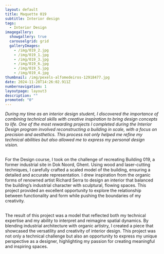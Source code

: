 ```yaml
---
layout: default
title: Maquette 019
subtitle: Interior design
tags:
  - Interior Design
imagegallery:
  showgallery: true
  carouselgrid: grid
  galleryImages:
    - /img/019_2.jpg
    - /img/019_1.jpg
    - /img/019_3.jpg
    - /img/019_6.jpg
    - /img/019_5.jpg
    - /img/019_4.jpg
thumbnail: /img/pexels-alfomedeiros-12918477.jpg
date: 2024-11-28T14:26:02.911Z
numbernavigation: 1
layoutpage: layout3
description: ""
promoted: "0"
---
```

*During my time as an interior design student, I discovered the importance of combining technical skills with creative inspiration to bring design concepts to life. One of the most rewarding projects I completed during the Interior Design program involved reconstructing a building in scale, with a focus on precision and aesthetics. This process not only helped me refine my technical abilities but also allowed me to express my personal design vision.*

\
For the Design course, I took on the challenge of recreating Building 019, a former industrial site in Dok Noord, Ghent. Using wood and laser-cutting techniques, I carefully crafted a scaled model of the building, ensuring a detailed and accurate representation. I drew inspiration from the organic forms of renowned artist Richard Serra to design an interior that balanced the building’s industrial character with sculptural, flowing spaces. This project provided an excellent opportunity to explore the relationship between functionality and form while pushing the boundaries of my creativity.

\
The result of this project was a model that reflected both my technical expertise and my ability to interpret and reimagine spatial dynamics. By blending industrial architecture with organic artistry, I created a piece that showcased the versatility and creativity of interior design. This project was not only a technical challenge but also an opportunity to express my unique perspective as a designer, highlighting my passion for creating meaningful and inspiring spaces.